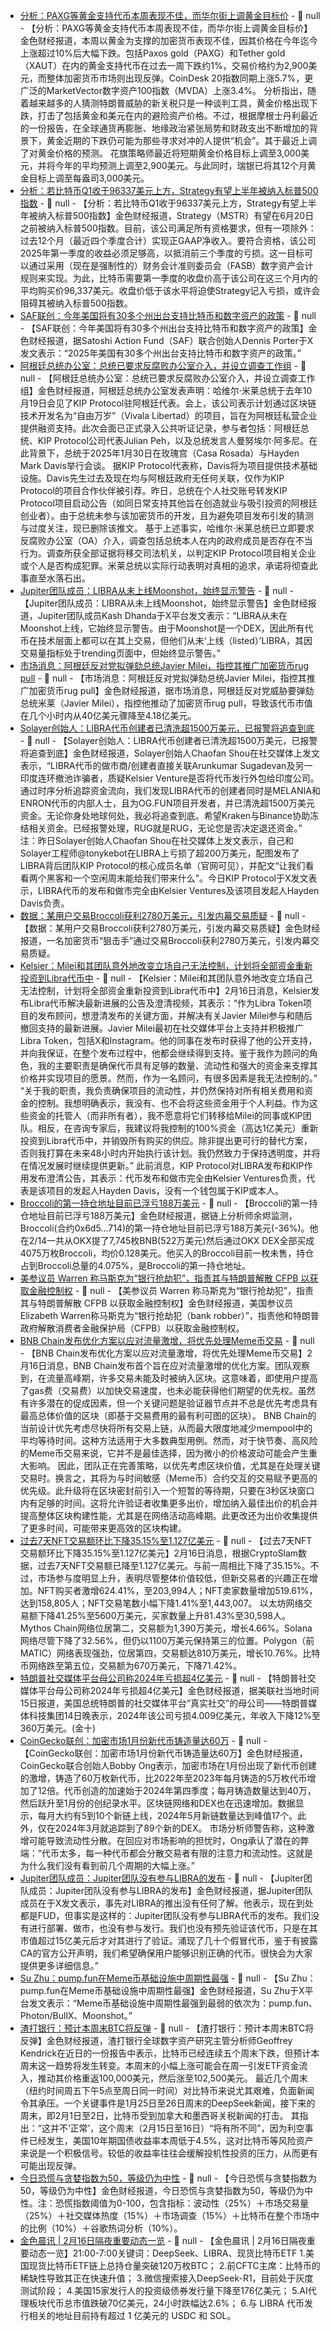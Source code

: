 - [分析：PAXG等黄金支持代币本周表现不佳，而华尔街上调黄金目标价]() - 📰 null - 【分析：PAXG等黄金支持代币本周表现不佳，而华尔街上调黄金目标价】金色财经报道，本周以黄金为支撑的加密货币表现不佳，因其价格在今年迄今上涨超过10%后大幅下跌。包括Paxos gold（PAXG）和Tether gold（XAUT）在内的黄金支持代币在过去一周下跌约1%，交易价格约为2,900美元，而整体加密货币市场则出现反弹。CoinDesk 20指数同期上涨5.7%，更广泛的MarketVector数字资产100指数（MVDA）上涨3.4%。 
分析指出，随着越来越多的人猜测特朗普威胁的新关税只是一种谈判工具，黄金价格出现下跌，打击了包括黄金和美元在内的避险资产价格。不过，根据摩根士丹利最近的一份报告，在全球通货再膨胀、地缘政治紧张局势和财政支出不断增加的背景下，黄金近期的下跌仍可能为那些寻求对冲的人提供“机会”。其于最近上调了对黄金价格的预测。 
花旗策略师最近将短期黄金价格目标上调至3,000美元，并将今年的平均预测上调至2,900美元。与此同时，瑞银已将其12个月黄金目标上调至每盎司3,000美元。
- [分析：若比特币Q1收于96337美元上方，Strategy有望上半年被纳入标普500指数](https://www.coindesk.com/markets/2025/02/15/strategy-could-be-eligible-for-s-and-p-500-inclusion-in-june-if-bitcoin-closes-q1-above-usd96k) - 📰 null - 【分析：若比特币Q1收于96337美元上方，Strategy有望上半年被纳入标普500指数】金色财经报道，Strategy（MSTR）有望在6月20日之前被纳入标普500指数。目前，该公司满足所有资格要求，但有一项除外：过去12个月（最近四个季度合计）实现正GAAP净收入。要符合资格，该公司2025年第一季度的收益必须足够高，以抵消前三个季度的亏损。这一目标可以通过采用（现在是强制性的）财务会计准则委员会（FASB）数字资产会计规则来实现。为此，比特币需要第一季度的收盘价高于该公司在这三个月内的平均购买价96,337美元。收盘价低于该水平将迫使Strategy记入亏损，或许会阻碍其被纳入标普500指数。
- [SAF联创：今年美国将有30多个州出台支持比特币和数字资产的政策](https://x.com/Dennis_Porter_/status/1890942815250551143) - 📰 null - 【SAF联创：今年美国将有30多个州出台支持比特币和数字资产的政策】金色财经报道，据Satoshi Action Fund（SAF）联合创始人Dennis Porter于X发文表示：“2025年美国有30多个州出台支持比特币和数字资产的政策。”
- [阿根廷总统办公室：总统已要求反腐败办公室介入，并设立调查工作组](https://x.com/OPRArgentina/status/1890937875677495542) - 📰 null - 【阿根廷总统办公室：总统已要求反腐败办公室介入，并设立调查工作组】金色财经报道，阿根廷总统办公室发表声明：哈维尔·米莱总统于去年10月19日会见了KIP Protocol驻阿根廷代表。会上，该公司表示计划通过区块链技术开发名为“自由万岁”（Vivala Libertad）的项目，旨在为阿根廷私营企业提供融资支持。此次会面已正式录入公共听证记录，参与者包括：阿根廷总统、KIP Protocol公司代表Julian Peh，以及总统发言人曼努埃尔·阿多尼。在此背景下，总统于2025年1月30日在玫瑰宫（Casa Rosada）与Hayden Mark Davis举行会谈。 
据KIP Protocol代表称，Davis将为项目提供技术基础设施。Davis先生过去及现在均与阿根廷政府无任何关联，仅作为KIP Protocol的项目合作伙伴被引荐。昨日，总统在个人社交账号转发KIP Protocol项目启动公告（如同日常支持其他旨在创造就业与吸引投资的阿根廷创业者）。由于总统未参与该加密货币的开发，且为避免项目发布引发的猜测与过度关注，现已删除该推文。 
基于上述事实，哈维尔·米莱总统已立即要求反腐败办公室（OA）介入，调查包括总统本人在内的政府成员是否存在不当行为。调查所获全部证据将移交司法机关，以判定KIP Protocol项目相关企业或个人是否构成犯罪。米莱总统以实际行动表明对真相的追求，承诺将彻查此事直至水落石出。
- [Jupiter团队成员：LIBRA从未上线Moonshot，始终显示警告](https://x.com/kashdhanda/status/1890831492546281651) - 📰 null - 【Jupiter团队成员：LIBRA从未上线Moonshot，始终显示警告】金色财经报道，Jupiter团队成员Kash Dhanda于X平台发文表示：“LIBRA从未在Moonshot上线，它始终显示警告。由于Moonshot是一个DEX，因此所有代币在技术层面上都可以在其上交易，但他们从未‘上线（listed）’LIBRA，其因交易量指标处于trending页面中，但始终显示警告。”
- [市场消息：阿根廷反对党拟弹劾总统Javier Milei，指控其推广加密货币rug pull](https://x.com/unusual_whales/status/1890932242769195068) - 📰 null - 【市场消息：阿根廷反对党拟弹劾总统Javier Milei，指控其推广加密货币rug pull】金色财经报道，据市场消息，阿根廷反对党威胁要弹劾总统米莱（Javier Milei），指控他推动了加密货币rug pull，导致该代币市值在几个小时内从40亿美元骤降至4.18亿美元。
- [Solayer创始人：LIBRA代币创建者已清洗超1500万美元，已报警将追查到底]() - 📰 null - 【Solayer创始人：LIBRA代币创建者已清洗超1500万美元，已报警将追查到底】金色财经报道，Solayer创始人Chaofan Shou在社交媒体上发文表示，“LIBRA代币的做市商/创建者直接关联Arunkumar Sugadevan及另一印度连环撤池诈骗者，质疑Kelsier Venture是否将代币发行外包给印度公司。通过时序分析追踪资金流向，我们发现LIBRA代币的创建者同时是MELANIA和ENRON代币的内部人士，且为OG.FUN项目开发者，并已清洗超1500万美元资金。无论你身处地球何处，我必将追查到底。希望Kraken与Binance协助冻结相关资金。已经报警处理，RUG就是RUG，无论您是否决定退还资金。” 
注：昨日Solayer创始人Chaofan Shou在社交媒体上发文表示，自己和Solayer工程师@tonykebot在LIBRA上亏损了超200万美元，配图发布了LIBRA背后团队KIP Protocol的核心成员名单（官网可见），并配文“让我们看看两个黑客和一个空闲周末能给我们带来什么”。今日KIP Protocol于X发文表示，LIBRA代币的发布和做市完全由Kelsier Ventures及该项目发起人Hayden Davis负责。
- [数据：某用户交易Broccoli获利2780万美元，引发内幕交易质疑](https://x.com/Cointelegraph/status/1890929245309813192) - 📰 null - 【数据：某用户交易Broccoli获利2780万美元，引发内幕交易质疑】金色财经报道，一名加密货币“狙击手”通过交易Broccoli获利2780万美元，引发内幕交易质疑。
- [Kelsier：Milei和其团队意外地改变立场自己无法控制，计划将全部资金重新投资到Libra代币中](https://x.com/KelsierVentures/status/1890914583910449505) - 📰 null - 【Kelsier：Milei和其团队意外地改变立场自己无法控制，计划将全部资金重新投资到Libra代币中】2月16日消息，Kelsier发布Libra代币解决最新进展的公告及澄清视频，其表示：“作为Libra Token项目的发布顾问，想澄清发布的关键方面，并解决有关Javier Milei参与和随后撤回支持的最新进展。Javier Milei最初在社交媒体平台上支持并积极推广Libra Token，包括X和Instagram。他的同事在发布时获得了他的公开支持，并向我保证，在整个发布过程中，他都会继续得到支持。鉴于我作为顾问的角色，我的主要职责是确保代币具有足够的数量、流动性和强大的资金来支撑其价格并实现项目的愿景。然而，作为一名顾问，有很多因素是我无法控制的。” 
“关于我的职责，我负责确保项目的流动性，并仍然保持对所有相关费用和资金的控制。我想明确表示，我没有、也不会将这些资金用于个人利益。作为这些资金的托管人（而非所有者），我不愿意将它们转移给Milei的同事或KlP团队。相反，在咨询专家后，我建议将我控制的100%资金（高达1亿美元）重新投资到Libra代币中，并销毁所有购买的供应。除非提出更可行的替代方案，否则我打算在未来48小时内开始执行该计划。我仍然致力于保持透明度，并将在情况发展时继续提供更新。” 
此前消息，KIP Protocol对LIBRA发布和KIP作用发布澄清公告，其表示：代币发布和做市完全由Kelsier Ventures负责，代表是该项目的发起人Hayden Davis，没有一个钱包属于KIP或本人。
- [Broccoli的第一持仓地址目前已浮亏188万美元](https://x.com/EmberCN/status/1890926458710995335) - 📰 null - 【Broccoli的第一持仓地址目前已浮亏188万美元】金色财经报道，据链上分析师余烬监测，Broccoli(合约0x6d5...714)的第一持仓地址目前已浮亏188万美元(-36%)。他在2/14一共从OKX提了7,745枚BNB(522万美元)然后通过OKX DEX全部买成4075万枚Broccoli，均价0.128美元。他买入的Broccoli目前一枚未售，持仓占到Broccoli总量的4.075%，是Broccoli的第一持仓地址。
- [美参议员 Warren 称马斯克为“银行抢劫犯”，指责其与特朗普解散 CFPB 以获取金融控制权](https://x.com/Cointelegraph/status/1890914155781103715) - 📰 null - 【美参议员 Warren 称马斯克为“银行抢劫犯”，指责其与特朗普解散 CFPB 以获取金融控制权】金色财经报道，美国参议员Elizabeth Warren称马斯克为“银行抢劫犯（bank robber）”，指责他和特朗普政府解散消费者金融保护局（CFPB）以获取金融控制权。
- [BNB Chain发布优化方案以应对流量激增，将优先处理Meme币交易](https://www.bnbchain.org/en/blog/bscs-growing-pains-optimization-for-traffic-spikes) - 📰 null - 【BNB Chain发布优化方案以应对流量激增，将优先处理Meme币交易】2月16日消息，BNB Chain发布首个旨在应对流量激增的优化方案。团队观察到，在流量高峰期，许多交易未能及时被纳入区块。这意味着，即使用户提高了gas费（交易费）以加快交易速度，也未必能获得他们期望的优先权。虽然有许多潜在的促成因素，但一个关键问题是验证器节点并不总是优先考虑具有最高总体价值的区块（即基于交易费用的最有利可图的区块）。 
BNB Chain的当前设计优先考虑尽快将所有交易上链，从而最大限度地减少mempool中的平均等待时间。这种方法适用于大多数典型用例。然而，对于快节奏、高风险的Meme币交易来说，它并不是最佳选择，因为微小的价格波动可能会产生重大影响。 
因此，团队正在完善策略，以优先考虑区块价值，尤其是在处理关键交易时。换言之，其将为与时间敏感（Meme币）合约交互的交易赋予更高的优先级。此升级将在区块密封前引入一个短暂的等待期，只要在3秒区块窗口内有足够的时间。这将允许验证者收集更多出价，增加纳入最佳出价的机会并提高整体区块构建性能，尤其是在网络活动高峰期。此更改还为出价收集提供了更多时间，可能带来更高效的区块构建。
- [过去7天NFT交易额环比下降35.15%至1.127亿美元](https://crypto.news/nft-sales-suffer-pudgy-penguins-plunge-55-2-in-a-week/) - 📰 null - 【过去7天NFT交易额环比下降35.15%至1.127亿美元】2月16日消息，根据CryptoSlam数据，过去7天NFT交易额已降至1.127亿美元。与前一周相比下降了35.15%。不过，市场参与度明显上升，表明尽管整体价值较低，但新交易者的兴趣正在增加。NFT购买者激增624.41%，至203,994人；NFT卖家数量增加519.61%，达到158,805人；NFT交易笔数小幅下降1.41%至1,443,007。 
以太坊网络交易额下降41.25%至5600万美元，买家数量上升81.43%至30,598人。Mythos Chain网络位居第二，交易额为1,390万美元，增长4.66%。Solana网络尽管下降了32.56%，但仍以1100万美元保持第三的位置。Polygon（前MATIC）网络表现强劲，位居第四，交易额达810万美元，增长10.76%。比特币网络跌至第五位，交易额为670万美元，下降71.42%。
- [特朗普社交媒体平台母公司称2024年亏损超4亿美元]() - 📰 null - 【特朗普社交媒体平台母公司称2024年亏损超4亿美元】金色财经报道，据美联社当地时间15日报道，美国总统特朗普的社交媒体平台“真实社交”的母公司——特朗普媒体科技集团14日晚表示，2024年该公司亏损4.009亿美元，年收入下降12%至360万美元。(金十)
- [CoinGecko联创：加密市场1月份新代币铸造量达60万](https://crypto.news/token-creation-600000-january-market-liquidity-concern/) - 📰 null - 【CoinGecko联创：加密市场1月份新代币铸造量达60万】金色财经报道，CoinGecko联合创始人Bobby Ong表示，加密市场在1月份出现了新代币创建的激增，铸造了60万枚新代币，比2022年至2023年每月铸造的5万枚代币增加了12倍。代币创造的加速始于2024年第四季度；每月铸造数量达到40万，然后跃升至1月份的创纪录水平。区块链网络和DEX也在迅速增加。数据显示，每月大约有5到10个新链上线，2024年5月新链数量达到峰值17个。此外，仅在2024年3月就追踪到了89个新的DEX。 
市场分析师警告称，这种激增可能导致流动性分散。在回应对市场影响的担忧时，Ong承认了潜在的弊端：“代币太多，每一种代币都会分散交易者有限的注意力和流动性。这就是为什么我们没有看到前几个周期的大幅上涨。”
- [Jupiter团队成员：Jupiter团队没有参与LIBRA的发布](https://x.com/kashdhanda/status/1890802720623239248) - 📰 null - 【Jupiter团队成员：Jupiter团队没有参与LIBRA的发布】金色财经报道，据Jupiter团队成员在于X发文表示，事先对LIBRA的推出没有任何了解。他表示，现在到处都是FUD，但事实是这样的：Jupiter团队没有参与LIBRA代币的发布。我们没有进行部署、做市，也没有参与发行。我们也没有预先验证该代币，只是在其市值超过15亿美元后才对其进行了验证。涌现了几十个假冒代币，鉴于有披露CA的官方公开声明，我们希望确保用户能够识别正确的代币。很快会为大家提供更多详细信息。”
- [Su Zhu：pump.fun在Meme币基础设施中周期性最强](https://x.com/zhusu/status/1890916627681571259) - 📰 null - 【Su Zhu：pump.fun在Meme币基础设施中周期性最强】金色财经报道，Su Zhu于X平台发文表示：“Meme币基础设施中周期性最强到最弱的依次为：pump.fun、Photon/BullX、Moonshot。”
- [渣打银行：预计本周末BTC将反弹](https://www.theblock.co/post/341199/standard-chartered-bitcoin-rebounding-weekend?utm_source=telegram2&utm_medium=social) - 📰 null - 【渣打银行：预计本周末BTC将反弹】金色财经报道，渣打银行全球数字资产研究主管分析师Geoffrey Kendrick在近日的一份报告中表示，比特币已经连续五个周末下跌，但预计本周末这一趋势将发生转变。本周末的小幅上涨可能会在周一引发ETF资金流入，推动其价格重返100,000美元，然后涨至102,500美元。 
最近几个周末（纽约时间周五下午5点至周日同一时间）对比特币来说尤其艰难，负面新闻令其承压。一个关键事件是1月25日至26日周末的DeepSeek新闻，接下来的周末，即2月1日至2日，比特币受到加拿大和墨西哥关税新闻的打击。 
其指出：“这并不‘正常’，这个周末（2月15日至16日）“将有所不同”，因为利空事件已经发生，美国10年期国债收益率本周低于4.5%，这对比特币等风险资产来说是一个积极信号。较低的收益率往往会缓解投机性投资的压力，从而更有可能出现反弹。
- [今日恐慌与贪婪指数为50，等级仍为中性](https://alternative.me/crypto/fear-and-greed-index/#google_vignette) - 📰 null - 【今日恐慌与贪婪指数为50，等级仍为中性】金色财经报道，今日恐慌与贪婪指数为50，等级仍为中性。注：恐慌指数阈值为0-100，包含指标：波动性（25%）＋市场交易量（25%）＋社交媒体热度（15%）＋市场调查（15%）＋比特币在整个市场中的比例（10%）＋谷歌热词分析（10%）。
- [金色晨讯 | 2月16日隔夜重要动态一览]() - 📰 null - 【金色晨讯 | 2月16日隔夜重要动态一览】21:00-7:00关键词：DeepSeek、LIBRA、现货比特币ETF 
1.美国现货比特币ETF链上总持仓量突破120万枚BTC； 
2.前CFTC主席：比特币的稀缺性导致其正在快速升值； 
3.微信搜索接入DeepSeek-R1，目前处于灰度测试阶段； 
4.美国15家发行人的投资级债券发行量下降至176亿美元； 
5.AI代理板块代币总市值跌破70亿美元，24小时跌幅达2.6%； 
6.与 LIBRA 代币发行相关的地址目前持有超过 1 亿美元的 USDC 和 SOL。
